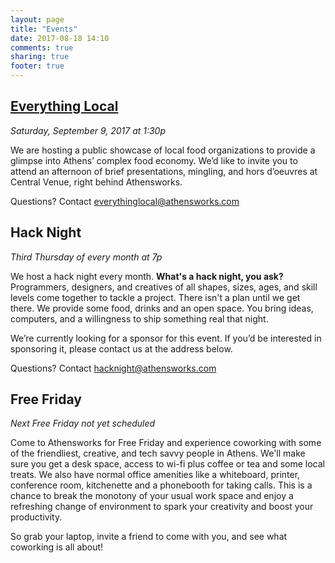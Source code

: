 ```yaml
---
layout: page
title: "Events"
date: 2017-08-18 14:10
comments: true
sharing: true
footer: true
---
```



[Everything Local](/everything-local)
----------------
*Saturday, September 9, 2017 at 1:30p*

We are hosting a public showcase of local food organizations to provide a glimpse into Athens’ complex food economy. We’d like to invite you to attend an afternoon of brief presentations, mingling, and hors d’oeuvres at Central Venue, right behind Athensworks.

Questions? Contact [everythinglocal@athensworks.com](mailto:everythinglocal@athensworks.com)


Hack Night
----------
*Third Thursday of every month at 7p*

We host a hack night every month. **What's a hack night, you ask?** Programmers, designers, and creatives of all shapes, sizes, ages, and skill levels come together to tackle a project.  There isn't a plan until we get there.  We provide some food, drinks and an open space.  You bring ideas, computers, and a willingness to ship something real that night.

We’re currently looking for a sponsor for this event.  If you’d be interested in sponsoring it, please contact us at the address below.

Questions? Contact [hacknight@athensworks.com](mailto:hacknight@athensworks.com)


Free Friday
-----------
*Next Free Friday not yet scheduled*

Come to Athensworks for Free Friday and experience coworking with some of the friendliest, creative, and tech savvy people in Athens. We'll make sure you get a desk space, access to wi-fi plus coffee or tea and some local treats. We also have normal office amenities like a whiteboard, printer, conference room, kitchenette and a phonebooth for taking calls. This is a chance to break the monotony of your usual work space and enjoy a refreshing change of environment to spark your creativity and boost your productivity.

So grab your laptop, invite a friend to come with you, and see what coworking is all about!
